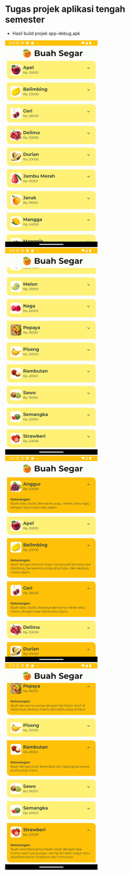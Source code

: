 # Tugas projek aplikasi tengah semester
- Hasil build projek app-debug.apk

<img src="Screenshot_20241028_050143.png" width="300"/> <img src="Screenshot_20241028_050222.png" width="300"/> <img src="Screenshot_20241028_050317.png" width="300"/>
<img src="Screenshot_20241028_050433.png" width="300"/> 
